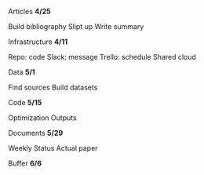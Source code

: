 Articles **4/25**

  Build bibliography
  Slipt up
  Write summary

Infrastructure **4/11**

  Repo: code
  Slack: message
  Trello: schedule
  Shared cloud

Data **5/1**

  Find sources
  Build datasets

Code **5/15**

  Optimization
  Outputs

Documents **5/29**

  Weekly Status
  Actual paper

Buffer **6/6**
